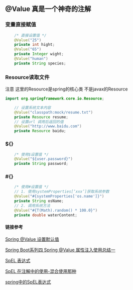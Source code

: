 ## @Value 真是一个神奇的注解

### 变量直接赋值
```java
    /* 直接设置值 */
    @Value("25")
    private int hight;
    @Value("65")
    private Integer wight;
    @Value("human")
    private String species;
```
### Resource读取文件
注意 这里的Resource是spring的核心类 不是javax的Resource
```java
import org.springframework.core.io.Resource;

    // 设置系统文本内容
    @Value("classpath:mock/resume.txt")
    private Resource resume;
    // 设置url 调用后返回的值
    @Value("http://www.baidu.com")
    private Resource baidu;
```
### ${}
```java
    /* 使用$设置值 */
    @Value("${user.password}")
    private String password;
```

### #{}

```java
    /* 使用#设置值 */
    // 1. 使用systemProperties[‘xxx’]获取系统参数
    @Value("#{systemProperties['os.name']}")
    private String osName;
    // 2. 调用系统方法
    @Value("#{T(Math).random() * 100.0}")
    private double waterContent;
```

#### 链接参考

[Spring @Value 设置默认值](https://blog.csdn.net/vcfriend/article/details/79700048?utm_medium=distribute.pc_relevant.none-task-blog-BlogCommendFromMachineLearnPai2-4.channel_param&depth_1-utm_source=distribute.pc_relevant.none-task-blog-BlogCommendFromMachineLearnPai2-4.channel_param)

[Spring Boot系列四 Spring @Value 属性注入使用总结一](https://blog.csdn.net/hry2015/article/details/72353994?utm_medium=distribute.pc_relevant.none-task-blog-BlogCommendFromMachineLearnPai2-7.channel_param&depth_1-utm_source=distribute.pc_relevant.none-task-blog-BlogCommendFromMachineLearnPai2-7.channel_param)

[SpEL 表达式](https://fanxiaobin.blog.csdn.net/article/details/68942967?utm_medium=distribute.pc_relevant.none-task-blog-BlogCommendFromMachineLearnPai2-10.channel_param&depth_1-utm_source=distribute.pc_relevant.none-task-blog-BlogCommendFromMachineLearnPai2-10.channel_param)

[SpEL 在注解中的使用-混合使用那种](https://blog.csdn.net/xgw1010/article/details/107591097)

[spring中的SpEL表达式](https://www.jianshu.com/p/61f7c6fe03ec)